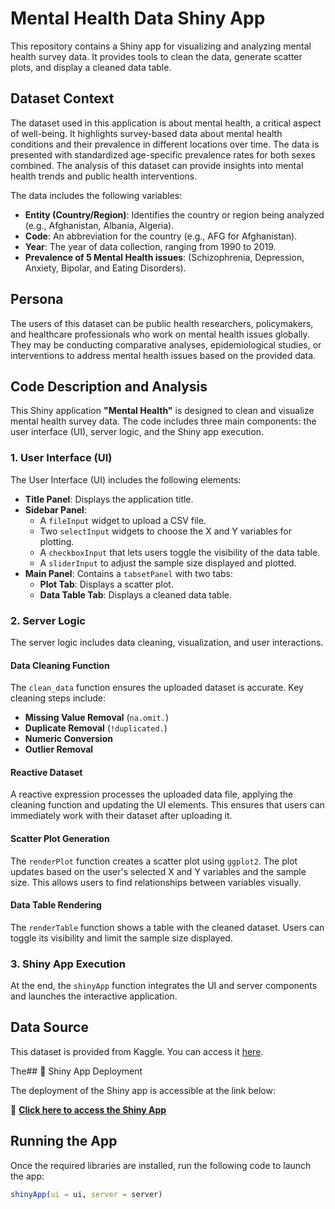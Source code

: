 # **Mental Health Data Shiny App**

This repository contains a Shiny app for visualizing and analyzing mental health survey data. It provides tools to clean the data, generate scatter plots, and display a cleaned data table.

## **Dataset Context**
The dataset used in this application is about mental health, a critical aspect of well-being. It highlights survey-based data about mental health conditions and their prevalence in different locations over time. The data is presented with standardized age-specific prevalence rates for both sexes combined. The analysis of this dataset can provide insights into mental health trends and public health interventions.

The data includes the following variables:
- **Entity (Country/Region)**: Identifies the country or region being analyzed (e.g., Afghanistan, Albania, Algeria).
- **Code**: An abbreviation for the country (e.g., AFG for Afghanistan).
- **Year**: The year of data collection, ranging from 1990 to 2019.
- **Prevalence of 5 Mental Health issues**: (Schizophrenia, Depression, Anxiety, Bipolar, and Eating Disorders).

## **Persona**
The users of this dataset can be public health researchers, policymakers, and healthcare professionals who work on mental health issues globally. They may be conducting comparative analyses, epidemiological studies, or interventions to address mental health issues based on the provided data.

## **Code Description and Analysis**
This Shiny application **"Mental Health"** is designed to clean and visualize mental health survey data. The code includes three main components: the user interface (UI), server logic, and the Shiny app execution.

### **1. User Interface (UI)**

The User Interface (UI) includes the following elements:

- **Title Panel**: Displays the application title.
- **Sidebar Panel**:
  - A `fileInput` widget to upload a CSV file.
  - Two `selectInput` widgets to choose the X and Y variables for plotting.
  - A `checkboxInput` that lets users toggle the visibility of the data table.
  - A `sliderInput` to adjust the sample size displayed and plotted.
- **Main Panel**: Contains a `tabsetPanel` with two tabs:
  - **Plot Tab**: Displays a scatter plot.
  - **Data Table Tab**: Displays a cleaned data table.

### **2. Server Logic**

The server logic includes data cleaning, visualization, and user interactions.

#### **Data Cleaning Function**
The `clean_data` function ensures the uploaded dataset is accurate. Key cleaning steps include:
- **Missing Value Removal** (`na.omit.`)
- **Duplicate Removal** (`!duplicated.`)
- **Numeric Conversion**
- **Outlier Removal**

#### **Reactive Dataset**
A reactive expression processes the uploaded data file, applying the cleaning function and updating the UI elements. This ensures that users can immediately work with their dataset after uploading it.

#### **Scatter Plot Generation**
The `renderPlot` function creates a scatter plot using `ggplot2`. The plot updates based on the user's selected X and Y variables and the sample size. This allows users to find relationships between variables visually.

#### **Data Table Rendering**
The `renderTable` function shows a table with the cleaned dataset. Users can toggle its visibility and limit the sample size displayed.

### **3. Shiny App Execution**
At the end, the `shinyApp` function integrates the UI and server components and launches the interactive application.

## **Data Source**
This dataset is provided from Kaggle. You can access it [here](https://www.kaggle.com/datasets/imtkaggleteam/mental-health/data).

The## 🎉 Shiny App Deployment

The deployment of the Shiny app is accessible at the link below:

🔗 **[Click here to access the Shiny App](https://haniehkarimi.shinyapps.io/shiny/)**

## **Running the App**

Once the required libraries are installed, run the following code to launch the app:

```r
shinyApp(ui = ui, server = server)
